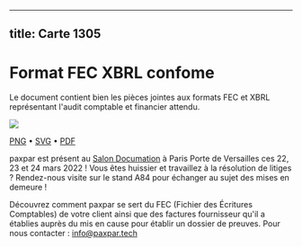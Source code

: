 
---
title: Carte 1305
---

# Format FEC XBRL confome

Le document contient bien les pièces jointes aux formats FEC et XBRL représentant l'audit comptable et financier attendu.


![](https://media.paxpar.tech/ludi/card_1305_recto.png)

[PNG](https://media.paxpar.tech/ludi/card_1305_recto.png) • [SVG](https://media.paxpar.tech/ludi/card_1305_recto.svg) • [PDF](https://media.paxpar.tech/ludi/card_1305_recto.pdf)

paxpar est présent au [Salon Documation](https://www.documation.fr/info_societe/527/paxpartech.html) à Paris Porte de Versailles ces 22, 23 et 24 mars 2022 ! Vous êtes huissier et travaillez à la résolution de litiges ? Rendez-nous visite sur le stand A84 pour échanger au sujet des mises en demeure !

Découvrez comment paxpar se sert du FEC (Fichier des Écritures Comptables) de votre client ainsi que des factures fournisseur qu'il a établies auprès du mis en cause pour établir un dossier de preuves.
Pour nous contacter : info@paxpar.tech


